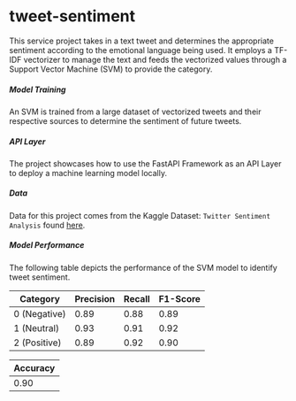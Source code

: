 # tweet-sentiment
This service project takes in a text tweet and determines the appropriate sentiment according to the emotional language being used. It employs a TF-IDF vectorizer to manage the text and feeds the vectorized values through a Support Vector Machine (SVM) to provide the category.

##### Model Training
An SVM is trained from a large dataset of vectorized tweets and their respective sources to determine the sentiment of future tweets. 

##### API Layer
The project showcases how to use the FastAPI Framework as an API Layer to deploy a machine learning model locally.

##### Data
Data for this project comes from the Kaggle Dataset: `Twitter Sentiment Analysis` found [here](https://www.kaggle.com/datasets/jp797498e/twitter-entity-sentiment-analysis).

##### Model Performance
The following table depicts the performance of the SVM model to identify tweet sentiment. 

| Category     | Precision | Recall | F1-Score |
|--------------|-----------|--------|----------|
| 0 (Negative) | 0.89      | 0.88   | 0.89     |
| 1 (Neutral)  | 0.93      | 0.91   | 0.92     |
| 2 (Positive) | 0.89      | 0.92   | 0.90     |

| Accuracy |
|----------|
| 0.90     |
